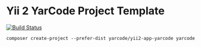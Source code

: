 Yii 2 YarCode Project Template
===============================

[![Build Status](https://travis-ci.org/yarcode/yii2-app-yarcode.svg?branch=master)](https://travis-ci.org/yarcode/yii2-app-yarcode)

```
composer create-project --prefer-dist yarcode/yii2-app-yarcode yarcode
```
